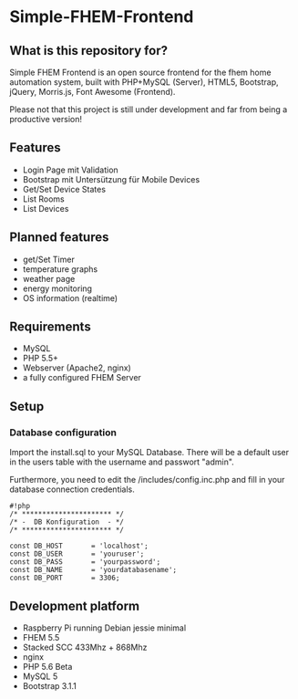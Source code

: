 Simple-FHEM-Frontend
====================

## What is this repository for? ##

Simple FHEM Frontend is an open source frontend for the fhem home automation system, built with PHP+MySQL (Server), HTML5, Bootstrap, jQuery, Morris.js, Font Awesome (Frontend).

Please not that this project is still under development and far from being a productive version!

## Features ##

* Login Page mit Validation
* Bootstrap mit Untersützung für Mobile Devices
* Get/Set Device States
* List Rooms
* List Devices

## Planned features ##

* get/Set Timer
* temperature graphs
* weather page
* energy monitoring
* OS information (realtime)

## Requirements ##

* MySQL
* PHP 5.5+
* Webserver (Apache2, nginx)
* a fully configured FHEM Server

## Setup ##

### Database configuration ###
Import the install.sql to your MySQL Database. There will be a default user in the users table with the username and passwort "admin".

Furthermore, you need to edit the /includes/config.inc.php and fill in your database connection credentials.

```
#!php
/* ********************** */
/* -  DB Konfiguration 	- */
/* ********************** */

const DB_HOST 		= 'localhost';
const DB_USER 		= 'youruser';
const DB_PASS 		= 'yourpassword';
const DB_NAME 		= 'yourdatabasename';
const DB_PORT		= 3306;
```

## Development platform ##

* Raspberry Pi running Debian jessie minimal
* FHEM 5.5
* Stacked SCC 433Mhz + 868Mhz
* nginx
* PHP 5.6 Beta
* MySQL 5
* Bootstrap 3.1.1
